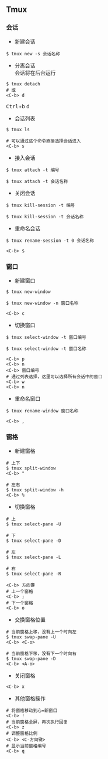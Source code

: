 ## Tmux

### 会话

- 新建会话  
```
$ tmux new -s 会话名称  
```

- 分离会话  
会话将在后台运行
```
$ tmux detach
# 或
<C-b> d
```
<kbd>Ctrl</kbd>+b d

- 会话列表  
```shell
$ tmux ls

# 可以通过这个命令直接选择会话进入
<C-b> s
```

- 接入会话  
```
$ tmux attach -t 编号

$ tmux attach -t 会话名称
```

- 关闭会话  
```
$ tmux kill-session -t 编号

$ tmux kill-session -t 会话名称
```

- 重命名会话  
```
$ tmux rename-session -t 0 会话名称

<C-b> $
```

### 窗口

- 新建窗口  
```
$ tmux new-window

$ tmux new-window -n 窗口名称

<C-b> c
```

- 切换窗口  
```
$ tmux select-window -t 窗口编号

$ tmux select-window -t 窗口名称

<C-b> p
<C-b> n
<C-b> 窗口编号
# 通过列表选择，这里可以选择所有会话中的窗口
<C-b> w
<C-b> n
```

- 重命名窗口  
```
$ tmux rename-window 窗口名称

<C-b> ,
```

### 窗格

- 新建窗格   
```
# 上下
$ tmux split-window
<C-b> "

# 左右
$ tmux split-window -h
<C-b> %

```

- 切换窗格  
```
# 上
$ tmux select-pane -U

# 下
$ tmux select-pane -D

# 左
$ tmux select-pane -L

# 右
$ tmux select-pane -R

<C-b> 方向键
# 上一个窗格
<C-b> ;
# 下一个窗格
<C-b> o
```

- 交换窗格位置  
```
# 当前窗格上移，没有上一个时向左
$ tmux swap-pane -U
<C-b> <C-o>

# 当前窗格下移，没有下一个时向右
$ tmux swap-pane -D
<C-b> <A-o>
```

- 关闭窗格
```
<C-b> x
```

- 其他窗格操作  
```
# 将窗格移动到心=新窗口
<C-b> !
# 当前窗格全屏，再次执行回复
<C-b> z
# 调整窗格比例
<C-b> <C-方向键>
# 显示当前窗格编号
<C-b> q
```
